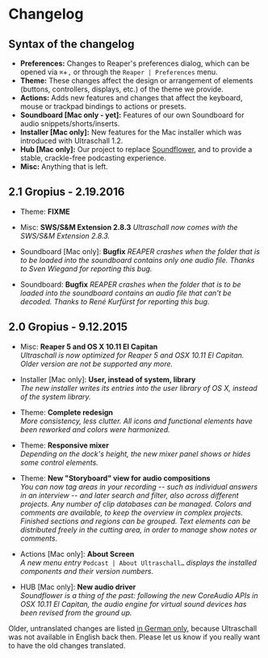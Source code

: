 # Changelog

## Syntax of the changelog


* **Preferences:** Changes to Reaper's preferences dialog, which can be opened via `⌘`+`,` or through the `Reaper | Preferences` menu.  
* **Theme:** These changes affect the design or arrangement of elements (buttons, controllers, displays, etc.) of the theme we provide.  
* **Actions:** Adds new features and changes that affect the keyboard, mouse or trackpad bindings to actions or presets.  
* **Soundboard [Mac only - yet]:** Features of our own Soundboard for audio snippets/shorts/inserts.  
* **Installer [Mac only]:** New features for the Mac installer which was introduced with Ultraschall 1.2.  
* **Hub [Mac only]:** Our project to replace [Soundflower](https://github.com/mattingalls/Soundflower/releases/tag/2.0b2), and to provide a stable, crackle-free podcasting experience.  
* **Misc:** Anything that is left.

## 2.1 Gropius - 2.19.2016

* Theme: **FIXME**

* Misc: **SWS/S&M Extension 2.8.3**
*Ultraschall now comes with the SWS/S&M Extension 2.8.3.*

* Soundboard [Mac only]: **Bugfix**
*REAPER crashes when the folder that is to be loaded into the soundboard contains only one audio file. Thanks to Sven Wiegand for reporting this bug.*

* Soundboard: **Bugfix**
*REAPER crashes when the folder that is to be loaded into the soundboard contains an audio file that can't be decoded. Thanks to René Kurfürst for reporting this bug.*

## 2.0 Gropius - 9.12.2015

* Misc:  **Reaper 5 and OS X 10.11 El Capitan**  
*Ultraschall is now optimized for Reaper 5 and OSX 10.11 El Capitan. Older version are not be supported any more.*

* Installer [Mac only]: **User, instead of system, library**  
*The new installer writes its entries into the user library of OS X, instead of the system library.*

* Theme: **Complete redesign**  
*More consistency, less clutter. All icons and functional elements have been reworked and colors were harmonized.*

* Theme: **Responsive mixer**  
*Depending on the dock's height, the new mixer panel shows or hides some control elements.*

* Theme: **New "Storyboard" view for audio compositions**  
*You can now tag areas in your recording -- such as individual answers in an interview -- and later search and filter, also across different projects. Any number of clip databases can be managed. Colors and comments are available, to keep the overview in complex projects. Finished sections and regions can be grouped. Text elements can be distributed freely in the cutting area, in order to manage show notes or comments.*

* Actions [Mac only]: **About Screen**  
*A new menu entry* `Podcast | About Ultraschall…` *displays the installed components and their version numbers.*

* HUB [Mac only]: **New audio driver**  
*Soundflower is a thing of the past: following the new CoreAudio APIs in OSX 10.11 El Capitan, the audio engine for virtual sound devices has been revised from the ground up.*

Older, untranslated changes are listed [in German only](https://github.com/Ultraschall/REAPER/blob/master/CHANGELOG-DE.md), because Ultraschall was not available in English back then. Please let us know if you really want to have the old changes translated.

